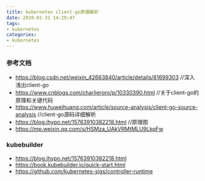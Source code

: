 ```yaml
---
title: kubernetes client-go原理解析
date: 2020-01-31 14:29:47
tags:
- kubernetes
categories:
- kubernetes
---
```


### 参考文档
- https://blog.csdn.net/weixin_42663840/article/details/81699303   //深入浅出client-go
- https://www.cnblogs.com/charlieroro/p/10330390.html  //关于client-go的原理和关键代码
- https://www.huweihuang.com/article/source-analysis/client-go-source-analysis   //client-go源码详细解析
- https://blog.ihypo.net/15763910382218.html  //原理图
- https://mp.weixin.qq.com/s/HSMza_UAkVRMtMLU9LkqFw

### kubebuilder
- https://blog.ihypo.net/15763910382218.html
- https://book.kubebuilder.io/quick-start.html
- https://github.com/kubernetes-sigs/controller-runtime